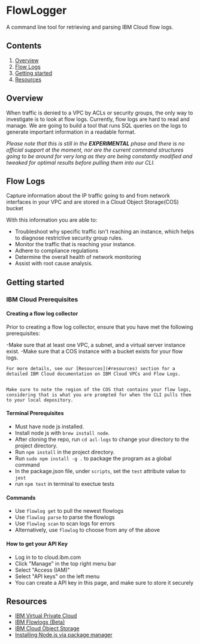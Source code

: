 # FlowLogger

A command line tool for retrieving and parsing IBM Cloud flow logs.

## Contents

1. [Overview](#overview)
2. [Flow Logs](#flow-logs)
3. [Getting started](#getting-started)
4. [Resources](#resources)

## Overview

When traffic is denied to a VPC by ACLs or security groups, the only way to investigate is to look at flow logs. Currently, flow logs are hard to read and manage. We are going to build a tool that runs SQL queries on the logs to generate important information in a readable format.

_Please note that this is still in the **EXPERIMENTAL** phase and there is no official support at the moment, nor are the current command structures going to be around for very long as they are being constantly modified and tweaked for optimal results before pulling them into our CLI._

## Flow Logs

Capture information about the IP traffic going to and from network interfaces in your VPC and are stored in a Cloud Object Storage(COS) bucket

With this information you are able to:

- Troubleshoot why specific traffic isn't reaching an instance, which helps to diagnose restrictive security group rules.
- Monitor the traffic that is reaching your instance.
- Adhere to compliance regulations
- Determine the overall health of network monitoring
- Assist with root cause analysis.

## Getting started

### IBM Cloud Prerequisites

#### Creating a flow log collector

Prior to creating a flow log collector, ensure that you have met the following prerequisites:

-Make sure that at least one VPC, a subnet, and a virtual server instance exist.
-Make sure that a COS instance with a bucket exists for your flow logs.

    For more details, see our [Resources](#resources) section for a detailed IBM Cloud documentation on IBM Cloud VPCs and Flow Logs.


    Make sure to note the region of the COS that contains your flow logs, considering that is what you are prompted for when the CLI pulls them to your local depository.

#### Terminal Prerequisites

- Must have node js installed.
- Install node js with `brew install node`.
- After cloning the repo, run `cd acl-logs` to change your directory to the project directory.
- Run `npm install` in the project directory.
- Run `sudo npm install -g .` to package the program as a global command
- In the package.json file, under `scripts`, set the `test` attribute value to `jest`
- run `npm test` in terminal to exectue tests


#### Commands

- Use `flowlog get` to pull the newest flowlogs
- Use `flowlog parse` to parse the flowlogs
- Use `flowlog scan` to scan logs for errors
- Alternatively, use `flowlog` to choose from any of the above

#### How to get your API Key

- Log in to to cloud.ibm.com
- Click "Manage" in the top right menu bar
- Select "Access (IAM)"
- Select "API keys" on the left menu
- You can create a API key in this page, and make sure to store it securely

## Resources

- [IBM Virtual Private Cloud](https://cloud.ibm.com/docs/vpc?topic=vpc-getting-started)
- [IBM Flowlogs (Beta)](https://cloud.ibm.com/docs/vpc?topic=vpc-flow-logs&locale=en)
- [IBM Cloud Object Storage](https://cloud.ibm.com/docs/cloud-object-storage?topic=cloud-object-storage-getting-started-cloud-object-storage) 
- [Installing Node.js via package manager](https://nodejs.org/en/download/package-manager/) 
